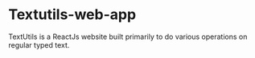 # Textutils-web-app
TextUtils is a ReactJs website built primarily to do various operations on regular typed text.
